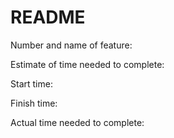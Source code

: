 # README 
Number and name of feature: 

Estimate of time needed to complete: 

Start time: 

Finish time: 

Actual time needed to complete: 
